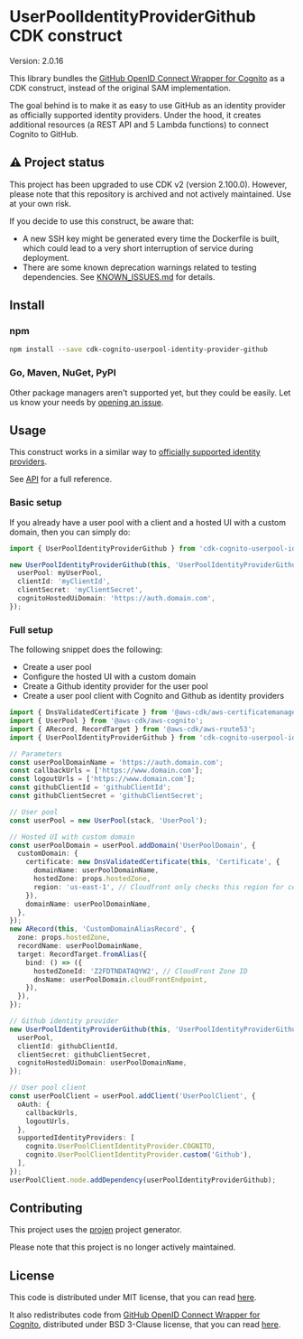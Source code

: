 # UserPoolIdentityProviderGithub CDK construct

Version: 2.0.16

This library bundles the [GitHub OpenID Connect Wrapper for Cognito](https://github.com/TimothyJones/github-cognito-openid-wrapper) as a CDK construct, instead of the original SAM implementation.

The goal behind is to make it as easy to use GitHub as an identity provider as officially supported identity providers. Under the hood, it creates additional resources (a REST API and 5 Lambda functions) to connect Cognito to GitHub.

## ⚠️ Project status

This project has been upgraded to use CDK v2 (version 2.100.0). However, please note that this repository is archived and not actively maintained. Use at your own risk.

If you decide to use this construct, be aware that:
- A new SSH key might be generated every time the Dockerfile is built, which could lead to a very short interruption of service during deployment.
- There are some known deprecation warnings related to testing dependencies. See [KNOWN_ISSUES.md](./KNOWN_ISSUES.md) for details.

## Install

### npm

```bash
npm install --save cdk-cognito-userpool-identity-provider-github
```

### Go, Maven, NuGet, PyPI

Other package managers aren't supported yet, but they could be easily. Let us know your needs by [opening an issue](https://github.com/scenario-labs/cdk-cognito-userpool-identity-provider-github/issues/new).

## Usage

This construct works in a similar way to [officially supported identity providers](https://docs.aws.amazon.com/cdk/api/latest/docs/aws-cognito-readme.html#identity-providers).

See [API](./API.md) for a full reference.

### Basic setup

If you already have a user pool with a client and a hosted UI with a custom domain, then you can simply do:

```ts
import { UserPoolIdentityProviderGithub } from 'cdk-cognito-userpool-identity-provider-github';

new UserPoolIdentityProviderGithub(this, 'UserPoolIdentityProviderGithub', {
  userPool: myUserPool,
  clientId: 'myClientId',
  clientSecret: 'myClientSecret',
  cognitoHostedUiDomain: 'https://auth.domain.com',
});
```

### Full setup

The following snippet does the following:
- Create a user pool
- Configure the hosted UI with a custom domain
- Create a Github identity provider for the user pool
- Create a user pool client with Cognito and Github as identity providers

```ts
import { DnsValidatedCertificate } from '@aws-cdk/aws-certificatemanager';
import { UserPool } from '@aws-cdk/aws-cognito';
import { ARecord, RecordTarget } from '@aws-cdk/aws-route53';
import { UserPoolIdentityProviderGithub } from 'cdk-cognito-userpool-identity-provider-github';

// Parameters
const userPoolDomainName = 'https://auth.domain.com';
const callbackUrls = ['https://www.domain.com'];
const logoutUrls = ['https://www.domain.com'];
const githubClientId = 'githubClientId';
const githubClientSecret = 'githubClientSecret';

// User pool
const userPool = new UserPool(stack, 'UserPool');

// Hosted UI with custom domain
const userPoolDomain = userPool.addDomain('UserPoolDomain', {
  customDomain: {
    certificate: new DnsValidatedCertificate(this, 'Certificate', {
      domainName: userPoolDomainName,
      hostedZone: props.hostedZone,
      region: 'us-east-1', // Cloudfront only checks this region for certificates.
    }),
    domainName: userPoolDomainName,
  },
});
new ARecord(this, 'CustomDomainAliasRecord', {
  zone: props.hostedZone,
  recordName: userPoolDomainName,
  target: RecordTarget.fromAlias({
    bind: () => ({
      hostedZoneId: 'Z2FDTNDATAQYW2', // CloudFront Zone ID
      dnsName: userPoolDomain.cloudFrontEndpoint,
    }),
  }),
});

// Github identity provider
new UserPoolIdentityProviderGithub(this, 'UserPoolIdentityProviderGithub', {
  userPool,
  clientId: githubClientId,
  clientSecret: githubClientSecret,
  cognitoHostedUiDomain: userPoolDomainName,
});

// User pool client
const userPoolClient = userPool.addClient('UserPoolClient', {
  oAuth: {
    callbackUrls,
    logoutUrls,
  },
  supportedIdentityProviders: [
    cognito.UserPoolClientIdentityProvider.COGNITO,
    cognito.UserPoolClientIdentityProvider.custom('Github'),
  ],
});
userPoolClient.node.addDependency(userPoolIdentityProviderGithub);
```

## Contributing

This project uses the [projen](https://github.com/projen/projen) project generator. 

Please note that this project is no longer actively maintained.

## License

This code is distributed under MIT license, that you can read [here](./LICENSE).

It also redistributes code from [GitHub OpenID Connect Wrapper for Cognito](https://github.com/TimothyJones/github-cognito-openid-wrapper), distributed under BSD 3-Clause license, that you can read [here](https://github.com/TimothyJones/github-cognito-openid-wrapper/blob/master/LICENSE).
